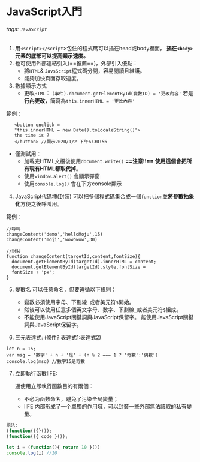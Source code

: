 # JavaScript入門
###### tags: `JavaScript`

1. 用`<script></script`>包住的程式碼可以插在head或body裡面，
**插在`<body>`元素的底部可以提高顯示速度。**
2. 也可使用外部連結引入(==推薦==)，外部引入優點：
   - 將`HTML`& `JavsScript`程式碼分開，容易閱讀且維護。
   - 能夠加快頁面存取速度。
3. 數據顯示方式
   - 更改`HTML`： `(事件).document.getElementById(變數ID) = '更改內容'`
   若是**行內更改**，簡寫為`this.innerHTML = '更改內容'`  
   
  範例：
   
```javascript=
   <button onclick =
   "this.innerHTML = new Date().toLocaleString()">
   the time is ?
   </button> //顯示2020/1/2 下午6:30:56
```
- 僅測試用：
  - 加載完HTML文檔後使用`document.write()` 
   **==注意!!==** **使用這個會把所有現有HTML都取代掉**。
   - 使用`window.alert()` 會顯示彈窗
   - 使用`console.log()` 會在下方console顯示
   
4. JavaScript代碼塊(封裝)
  可以把多個程式碼集合成一個`function`並**將參數抽象化**方便之後呼叫用。
  
  範例：
```javascript=
//呼叫
changeContent('demo','helloMoju',15)
changeContent('moji','wowowow',30)

//封裝
function changeContent(targetId,content,fontSize){
  document.getElementById(targetId).innerHTML = content;
  document.getElementById(targetId).style.fontSize =
  fontSize + 'px';
}
```
5. 變數名 可以任意命名，但要遵循以下規則：
   - 變數必須使用字母、下劃線`_`或者美元符`$`開始。
   - 然後可以使用任意多個英文字母、數字、下劃線`_`或者美元符`$`組成。
   - 不能使用JavaScript關鍵詞與JavaScript保留字。
能使用JavaScript關鍵詞與JavaScript保留字。

6. 三元表達式: (條件? 表達式1:表達式2)
```javascript=
let n = 15;
var msg = '數字' + n + '是' + (n % 2 === 1 ? '奇數':'偶數')
console.log(msg) //數字15是奇數
```

7. 立即執行函數IIFE:

    通使用立即執行函數目的有兩個：
    - 不必为函数命名，避免了污染全局變量；
    - IIFE 内部形成了一个單獨的作用域，可以封裝一些外部無法讀取的私有變量。

```javascript
語法:
(function(){}());
(function(){ code }());

let i = (function(){ return 10 }())
console.log(i) //10
```